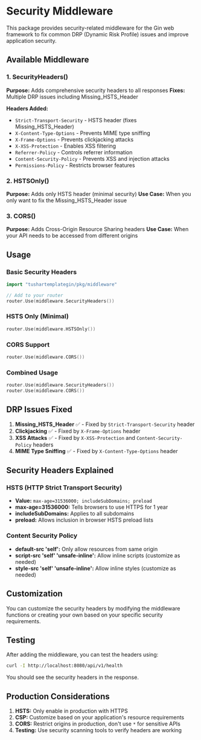 # Security Middleware

This package provides security-related middleware for the Gin web framework to fix common DRP (Dynamic Risk Profile) issues and improve application security.

## Available Middleware

### 1. SecurityHeaders()
**Purpose:** Adds comprehensive security headers to all responses
**Fixes:** Multiple DRP issues including Missing_HSTS_Header

**Headers Added:**
- `Strict-Transport-Security` - HSTS header (fixes Missing_HSTS_Header)
- `X-Content-Type-Options` - Prevents MIME type sniffing
- `X-Frame-Options` - Prevents clickjacking attacks
- `X-XSS-Protection` - Enables XSS filtering
- `Referrer-Policy` - Controls referrer information
- `Content-Security-Policy` - Prevents XSS and injection attacks
- `Permissions-Policy` - Restricts browser features

### 2. HSTSOnly()
**Purpose:** Adds only HSTS header (minimal security)
**Use Case:** When you only want to fix the Missing_HSTS_Header issue

### 3. CORS()
**Purpose:** Adds Cross-Origin Resource Sharing headers
**Use Case:** When your API needs to be accessed from different origins

## Usage

### Basic Security Headers
```go
import "tushartemplategin/pkg/middleware"

// Add to your router
router.Use(middleware.SecurityHeaders())
```

### HSTS Only (Minimal)
```go
router.Use(middleware.HSTSOnly())
```

### CORS Support
```go
router.Use(middleware.CORS())
```

### Combined Usage
```go
router.Use(middleware.SecurityHeaders())
router.Use(middleware.CORS())
```

## DRP Issues Fixed

1. **Missing_HSTS_Header** ✅ - Fixed by `Strict-Transport-Security` header
2. **Clickjacking** ✅ - Fixed by `X-Frame-Options` header
3. **XSS Attacks** ✅ - Fixed by `X-XSS-Protection` and `Content-Security-Policy` headers
4. **MIME Type Sniffing** ✅ - Fixed by `X-Content-Type-Options` header

## Security Headers Explained

### HSTS (HTTP Strict Transport Security)
- **Value:** `max-age=31536000; includeSubDomains; preload`
- **max-age=31536000:** Tells browsers to use HTTPS for 1 year
- **includeSubDomains:** Applies to all subdomains
- **preload:** Allows inclusion in browser HSTS preload lists

### Content Security Policy
- **default-src 'self':** Only allow resources from same origin
- **script-src 'self' 'unsafe-inline':** Allow inline scripts (customize as needed)
- **style-src 'self' 'unsafe-inline':** Allow inline styles (customize as needed)

## Customization

You can customize the security headers by modifying the middleware functions or creating your own based on your specific security requirements.

## Testing

After adding the middleware, you can test the headers using:
```bash
curl -I http://localhost:8080/api/v1/health
```

You should see the security headers in the response.

## Production Considerations

1. **HSTS:** Only enable in production with HTTPS
2. **CSP:** Customize based on your application's resource requirements
3. **CORS:** Restrict origins in production, don't use `*` for sensitive APIs
4. **Testing:** Use security scanning tools to verify headers are working
